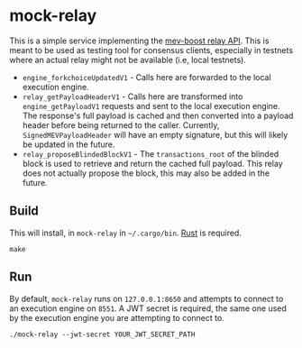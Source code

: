 # mock-relay
This is a simple service implementing the [mev-boost relay API](https://github.com/flashbots/mev-boost). This is meant 
to be used as testing tool for consensus clients, especially in testnets where an actual relay might not be available 
(i.e, local testnets). 

- `engine_forkchoiceUpdatedV1` - Calls here are forwarded to the local execution engine. 
- `relay_getPayloadHeaderV1` - Calls here are transformed into `engine_getPayloadV1` requests and sent to the local 
 execution engine. The response's full payload is cached and then converted into a payload header before being returned 
to the caller.  Currently, `SignedMEVPayloadHeader` will have an empty signature, but this will likely be updated in the future.
- `relay_proposeBlindedBlockV1` - The `transactions_root` of the blinded block is used to retrieve and return the cached 
full payload. This relay does not actually propose the block, this may also be added in the future.

## Build
This will install, in `mock-relay` in `~/.cargo/bin`. [Rust](https://rustup.rs/) is required.
```
make
```
## Run
By default, `mock-relay` runs on `127.0.0.1:8650` and attempts to connect to an execution engine on `8551`. A JWT secret is required, 
the same one used by the execution engine you are attempting to connect to. 
```
./mock-relay --jwt-secret YOUR_JWT_SECRET_PATH
```